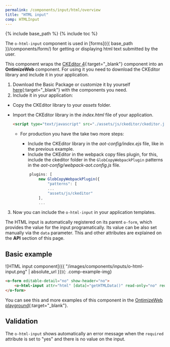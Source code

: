 ```yaml
---
permalink: /components/input/html/overview
title: "HTML input"
comp: HTMLInput
---
```


{% include base_path %}
{% include toc %}

The `o-html-input` component is used in [forms]({{ base_path }}/components/form/) for getting or displaying html text submitted by the user.

This component wraps the [CKEditor 4](https://ckeditor.com/ckeditor-4/){:target="_blank"} component into an **OntimizeWeb** component. For using it you need to download the CKEditor library and include it in your application.

1. Download the Basic Package or customize it by yourself [here](https://ckeditor.com/ckeditor-4/download/){:target="_blank"} with the components you need.
2. Include it in your application:
  * Copy the CKEditor library to your *assets* folder.
  * Import the CKEditor library in the *index.html* file of your application.

    ```html
    <script type="text/javascript" src="./assets/js/ckeditor/ckeditor.js"></script>
    ```

    * For production you have the take two more steps:
        * Include the CKEditor library in the *aot-config/index.ejs* file, like in the previous example.
        * Include the CKEditor in the webpack copy files plugin, for this, include the ckeditor folder in the `GlobCopyWebpackPlugin` patterns in the *aot-config/webpack-aot.config.js* file.

        ```javascript
            plugins: [
                new GlobCopyWebpackPlugin({
                    "patterns": [
                    ...
                    "assets/js/ckeditor"
                ],
                ...
        ```

3. Now you can include the `o-html-input` in your application templates.

The HTML input is automatically registered on its parent `o-form`, which provides the value for the input programatically. Its value can be also set manually via the `data` parameter. This and other attributes are explained on the **API** section of this page.

## Basic example
![HTML input component]({{ "/images/components/inputs/o-html-input.png" | absolute_url }}){: .comp-example-img}

```html
<o-form editable-detail="no" show-header="no">
    <o-html-input attr="html" [data]="getHTMLData()" read-only="no" required="yes"></o-html-input>
</o-form>
```
You can see this and more examples of this component in the [OntimizeWeb playground]({{site.playgroundurl}}/main/inputs/html){:target="_blank"}.

## Validation
The `o-html-input` shows automatically an error message when the `required` attribute is set to "yes" and there is no value on the input.
